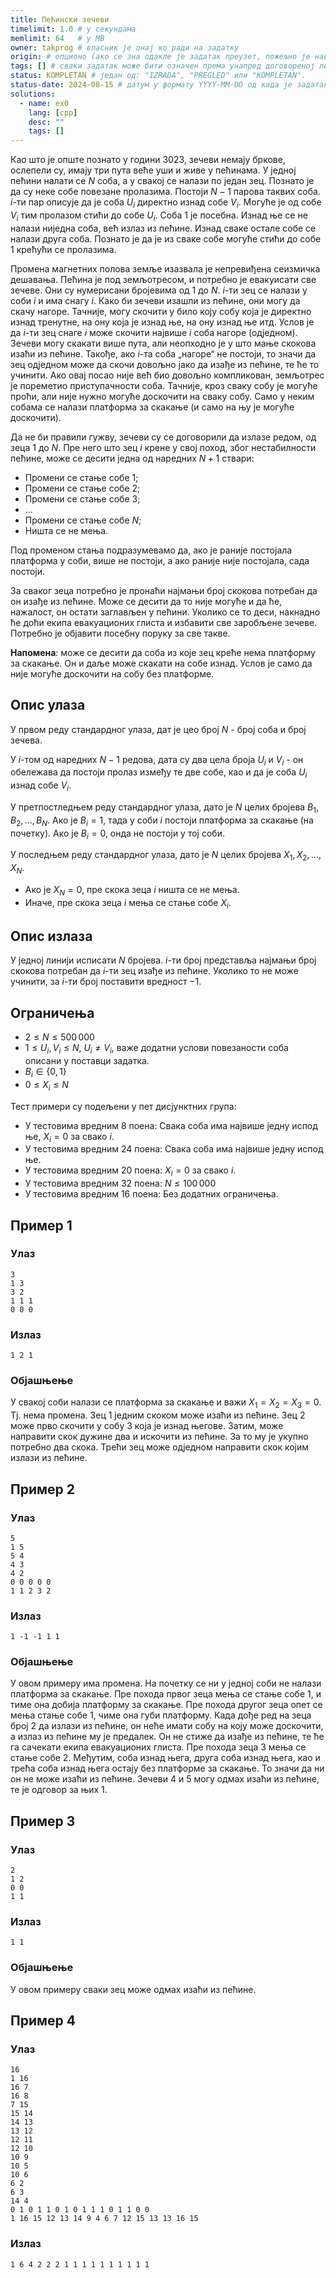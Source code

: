 ```yaml
---
title: Пећински зечеви
timelimit: 1.0 # у секундама
memlimit: 64   # y MB
owner: takprog # власник је онај ко ради на задатку
origin: # опционо (ако се зна одакле је задатак преузет, пожељно је навести извор)
tags: [] # сваки задатак може бити означен према унапред договореној листи ознака
status: KOMPLETAN # један од: "IZRADA", "PREGLED" или "KOMPLETAN".
status-date: 2024-08-15 # датум у формату YYYY-MM-DD од када је задатак у наведеном статусу
solutions:
  - name: ex0
    lang: [cpp]
    desc: ""
    tags: []
---
```


Као што је опште познато у години $3023$, зечеви немају бркове, ослепели су, имају три пута веће уши и живе у пећинама. У једној пећини налати се $N$ соба, а у свакој се налази по један зец. Познато је да су неке собе повезане пролазима. Постоји $N-1$ парова таквих соба. $i$-ти пар описује да је соба $U_i$ директно изнад собе $V_i$. Могуће је од собе $V_i$ тим пролазом стићи до собе $U_i$. Соба $1$ је посебна. Изнад ње се не налази ниједна соба, већ излаз из пећине. Изнад сваке остале собе се налази друга соба. Познато је да је из сваке собе могуће стићи до собе $1$ крећући се пролазима.

Промена магнетних полова земље изазвала је непревиђена сеизмичка дешавања. Пећина је под земљотресом, и потребно је евакуисати све зечеве. Они су нумерисани бројевима од $1$ до $N$. $i$-ти зец се налази у соби $i$ и има снагу $i$. Како би зечеви изашли из пећине, они могу да скачу нагоре. Тачније, могу скочити у било коју собу која је директно изнад тренутне, на ону која је изнад ње, на ону изнад ње итд. Услов је да $i$-ти зец снаге $i$ може скочити највише $i$ соба нагоре (одједном). Зечеви могу скакати више пута, али неопходно је у што мање скокова изаћи из пећине. Такође, ако $i$-та соба „нагоре“ не постоји, то значи да зец одједном може да скочи довољно јако да изађе из пећине, те ће то учинити. Ако овај посао није већ био довољно компликован, земљотрес је пореметио приступачности соба. Тачније, кроз сваку собу је могуће проћи, али није нужно могуће доскочити на сваку собу. Само у неким собама се налази платформа за скакање (и само на њу је могуће доскочити).

Да не би правили гужву, зечеви су се договорили да излазе редом, од зеца $1$ до $N$. Пре него што зец $i$ крене у свој поход, због нестабилности пећине, може се десити једна од наредних $N+1$ ствари:

* Промени се стање собе $1$;
* Промени се стање собе $2$;
* Промени се стање собе $3$;
* $\ldots$
* Промени се стање собе $N$;
* Ништа се не мења.

Под променом стања подразумевамо да, ако је раније постојала платформа у соби, више не постоји, а ако раније није постојала, сада постоји.

За сваког зеца потребно је пронаћи најмањи број скокова потребан да он изађе из пећине. Може се десити да то није могуће и да ће, нажалост, он остати заглављен у пећини. Уколико се то деси, накнадно ће доћи екипа евакуационих глиста и избавити све заробљене зечеве. Потребно је објавити посебну поруку за све такве.

**Напомена**: може се десити да соба из које зец креће нема платформу за скакање. Он и даље може скакати на собе изнад. Услов је само да није могуће доскочити на собу без платформе.

## Опис улаза
У првом реду стандардног улаза, дат је цео број $N$ - број соба и број зечева.

У $i$-том од наредних $N-1$ редова, дата су два цела броја $U_i$ и $V_i$ - он обележава да постоји пролаз између те две собе, као и да је соба $U_i$ изнад собе $V_i$.

У претпостледњем реду стандардног улаза, дато је $N$ целих бројева $B_1, B_2, \ldots, B_N$. Ако је $B_i=1$, тада у соби $i$ постоји платформа за скакање (на почетку). Ако је $B_i=0$, онда не постоји у тој соби.

У последњем реду стандардног улаза, дато је $N$ целих бројева $X_1,X_2,\ldots, X_N$.
* Ако је $X_N = 0$, пре скока зеца $i$ ништа се не мења.
* Иначе, пре скока зеца $i$ мења се стање собе $X_i$.

## Опис излаза
У једној линији исписати $N$ бројева. $i$-ти број представља најмањи број скокова потребан да $i$-ти зец изађе из пећине. Уколико то не може учинити, за $i$-ти број поставити вредност $-1$.

## Ограничења
- $2 \leq N \leq 500\,000$
- $1 \leq U_i,V_i \leq N$, $U_i \neq V_i$, важе додатни услови повезаности соба описани у поставци задатка.
- $B_i \in \{ 0,1 \}$
- $0 \leq X_i \leq N$

Тест примери су подељени у пет дисјунктних група:
- У тестовима вредним 8 поена: Свака соба има највише једну испод ње, $X_i = 0$ за свако $i$.
- У тестовима вредним 24 поена: Свака соба има највише једну испод ње.
- У тестовима вредним 20 поена: $X_i = 0$ за свако $i$.
- У тестовима вредним 32 поена: $N \leq 100\,000$
- У тестовима вредним 16 поена: Без додатних ограничења.

## Пример 1
### Улаз
```
3
1 3
3 2
1 1 1
0 0 0
```

### Излаз
```
1 2 1
```

### Објашњење
У свакој соби налази се платформа за скакање и важи $X_1 = X_2 = X_3 = 0$. Тј. нема промена. Зец $1$ једним скоком може изаћи из пећине. Зец $2$ може прво скочити у собу $3$ која је изнад његове. Затим, може направити скок дужине два и искочити из пећине. За то му је укупно потребно два скока. Трећи зец може одједном направити скок којим излази из пећине.

## Пример 2
### Улаз
```
5
1 5
5 4
4 3
4 2
0 0 0 0 0
1 1 2 3 2
```

### Излаз
```
1 -1 -1 1 1 
```

### Објашњење
У овом примеру има промена. На почетку се ни у једној соби не налази платформа за скакање. Пре похода првог зеца мења се стање собе $1$, и тиме она добија платформу за скакање. Пре похода другог зеца опет се мења стање собе $1$, чиме она губи платформу. Када дође ред на зеца број $2$ да излази из пећине, он неће имати собу на коју може доскочити, а излаз из пећине му је предалек. Он не стиже да изађе из пећине, те ће га сачекати екипа евакуационих глиста. Пре похода зеца $3$ мења се стање собе $2$. Међутим, соба изнад њега, друга соба изнад њега, као и трећа соба изнад њега остају без платформе за скакање. То значи да ни он не може изаћи из пећине. Зечеви $4$ и $5$ могу одмах изаћи из пећине, те је одговор за њих $1$.

## Пример 3
### Улаз
```
2
1 2
0 0
1 1
```

### Излаз
```
1 1 
```

### Објашњење
У овом примеру сваки зец може одмах изаћи из пећине.

## Пример 4
### Улаз
```
16
1 16
16 7
16 8
7 15
15 14
14 13
13 12
12 11
12 10
10 9
10 5
10 6
6 2
6 3
14 4
0 1 0 1 1 0 1 0 1 1 1 0 1 1 0 0
1 16 15 12 13 14 9 4 6 7 12 15 13 13 16 15
```

### Излаз
```
1 6 4 2 2 2 1 1 1 1 1 1 1 1 1 1
```

